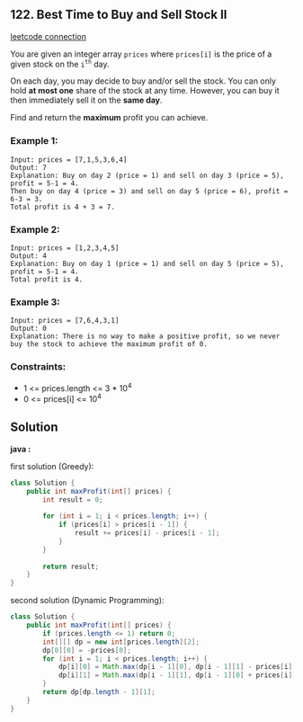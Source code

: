 ## 122. Best Time to Buy and Sell Stock II

[leetcode connection](https://leetcode.com/problems/best-time-to-buy-and-sell-stock-ii/)

You are given an integer array `prices` where `prices[i]` is the price of a given stock on the `i`<sup>`th`</sup> day.

On each day, you may decide to buy and/or sell the stock. You can only hold **at most one** share of the stock at any time. However, you can buy it then immediately sell it on the **same day**.

Find and return the **maximum** profit you can achieve.

### Example 1:
```
Input: prices = [7,1,5,3,6,4]
Output: 7
Explanation: Buy on day 2 (price = 1) and sell on day 3 (price = 5), profit = 5-1 = 4.
Then buy on day 4 (price = 3) and sell on day 5 (price = 6), profit = 6-3 = 3.
Total profit is 4 + 3 = 7.
```

### Example 2:
```
Input: prices = [1,2,3,4,5]
Output: 4
Explanation: Buy on day 1 (price = 1) and sell on day 5 (price = 5), profit = 5-1 = 4.
Total profit is 4.
```

### Example 3:
```
Input: prices = [7,6,4,3,1]
Output: 0
Explanation: There is no way to make a positive profit, so we never buy the stock to achieve the maximum profit of 0.
```

### Constraints:

* 1 <= prices.length <= 3 * 10<sup>4</sup>
* 0 <= prices[i] <= 10<sup>4</sup>

## Solution

**java :**

first solution (Greedy):
```java
class Solution {
    public int maxProfit(int[] prices) {
        int result = 0;
        
        for (int i = 1; i < prices.length; i++) {
            if (prices[i] > prices[i - 1]) {
                result += prices[i] - prices[i - 1];
            }
        }
        
        return result;
    }
}
```

second solution (Dynamic Programming):
```java
class Solution {
    public int maxProfit(int[] prices) {
        if (prices.length <= 1) return 0;
        int[][] dp = new int[prices.length][2];
        dp[0][0] = -prices[0];
        for (int i = 1; i < prices.length; i++) {
            dp[i][0] = Math.max(dp[i - 1][0], dp[i - 1][1] - prices[i]);
            dp[i][1] = Math.max(dp[i - 1][1], dp[i - 1][0] + prices[i]);
        }
        return dp[dp.length - 1][1];
    }
}
```